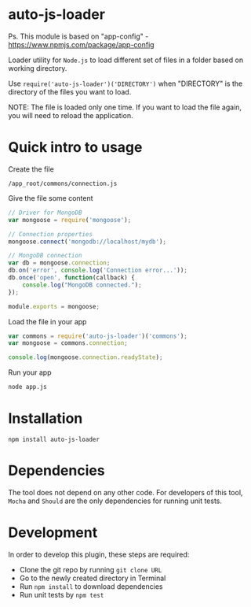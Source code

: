 # auto-js-loader

Ps. This module is based on "app-config" - https://www.npmjs.com/package/app-config

Loader utility for `Node.js` to load different set of files in a folder based on working directory.

Use `require('auto-js-loader')('DIRECTORY')` when "DIRECTORY" is the directory of the files you want to load.

NOTE: The file is loaded only one time. If you want to load the file again, you will need to reload the application. 

# Quick intro to usage

Create the file 

```
/app_root/commons/connection.js
```

Give the file some content

```js
// Driver for MongoDB
var mongoose = require('mongoose');

// Connection properties
mongoose.connect('mongodb://localhost/mydb');

// MongoDB connection
var db = mongoose.connection;
db.on('error', console.log('Connection error...'));
db.once('open', function(callback) {
    console.log("MongoDB connected.");
});

module.exports = mongoose;
```

Load the file in your app

```js
var commons = require('auto-js-loader')('commons');
var mongoose = commons.connection;

console.log(mongoose.connection.readyState);
```

Run your app

```bash
node app.js
```

# Installation

`npm install auto-js-loader`

# Dependencies

The tool does not depend on any other code. For developers of this tool, `Mocha` and `Should` are the only dependencies for running unit tests.

# Development

In order to develop this plugin, these steps are required:

* Clone the git repo by running `git clone URL`
* Go to the newly created directory in Terminal
* Run `npm install` to download dependencies
* Run unit tests by `npm test`